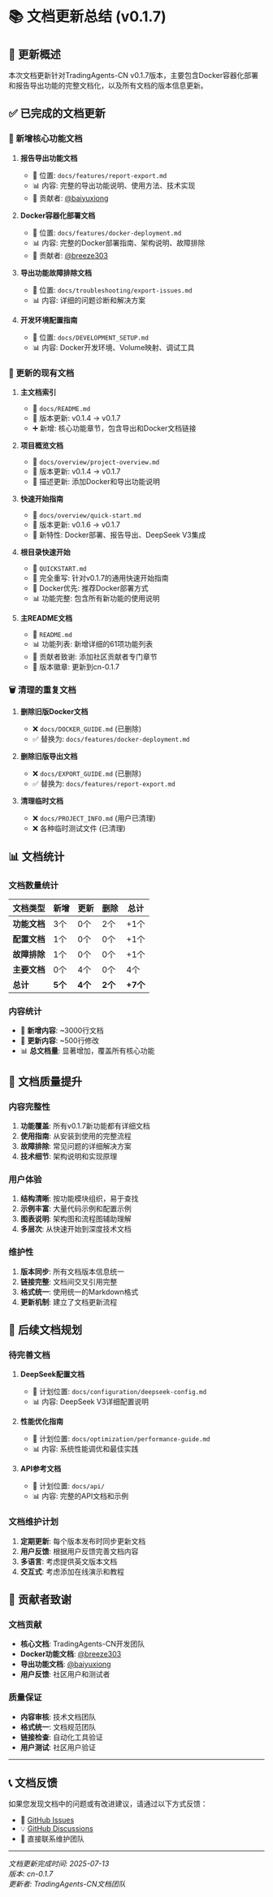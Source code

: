 # 📚 文档更新总结 (v0.1.7)

## 🎯 更新概述

本次文档更新针对TradingAgents-CN v0.1.7版本，主要包含Docker容器化部署和报告导出功能的完整文档化，以及所有文档的版本信息更新。

## ✅ 已完成的文档更新

### 📄 新增核心功能文档

1. **报告导出功能文档**
   - 📁 位置: `docs/features/report-export.md`
   - 📊 内容: 完整的导出功能说明、使用方法、技术实现
   - 🙏 贡献者: [@baiyuxiong](https://github.com/baiyuxiong)

2. **Docker容器化部署文档**
   - 📁 位置: `docs/features/docker-deployment.md`
   - 📊 内容: 完整的Docker部署指南、架构说明、故障排除
   - 🙏 贡献者: [@breeze303](https://github.com/breeze303)

3. **导出功能故障排除文档**
   - 📁 位置: `docs/troubleshooting/export-issues.md`
   - 📊 内容: 详细的问题诊断和解决方案

4. **开发环境配置指南**
   - 📁 位置: `docs/DEVELOPMENT_SETUP.md`
   - 📊 内容: Docker开发环境、Volume映射、调试工具

### 🔄 更新的现有文档

1. **主文档索引**
   - 📁 `docs/README.md`
   - 🔄 版本更新: v0.1.4 → v0.1.7
   - ➕ 新增: 核心功能章节，包含导出和Docker文档链接

2. **项目概览文档**
   - 📁 `docs/overview/project-overview.md`
   - 🔄 版本更新: v0.1.4 → v0.1.7
   - 📝 描述更新: 添加Docker和导出功能说明

3. **快速开始指南**
   - 📁 `docs/overview/quick-start.md`
   - 🔄 版本更新: v0.1.6 → v0.1.7
   - 🎯 新特性: Docker部署、报告导出、DeepSeek V3集成

4. **根目录快速开始**
   - 📁 `QUICKSTART.md`
   - 🔄 完全重写: 针对v0.1.7的通用快速开始指南
   - 🐳 Docker优先: 推荐Docker部署方式
   - 📊 功能完整: 包含所有新功能的使用说明

5. **主README文档**
   - 📁 `README.md`
   - 📊 功能列表: 新增详细的61项功能列表
   - 🙏 贡献者致谢: 添加社区贡献者专门章节
   - 🔄 版本徽章: 更新到cn-0.1.7

### 🗑️ 清理的重复文档

1. **删除旧版Docker文档**
   - ❌ `docs/DOCKER_GUIDE.md` (已删除)
   - ✅ 替换为: `docs/features/docker-deployment.md`

2. **删除旧版导出文档**
   - ❌ `docs/EXPORT_GUIDE.md` (已删除)
   - ✅ 替换为: `docs/features/report-export.md`

3. **清理临时文档**
   - ❌ `docs/PROJECT_INFO.md` (用户已清理)
   - ❌ 各种临时测试文件 (已清理)

## 📊 文档统计

### 文档数量统计

| 文档类型 | 新增 | 更新 | 删除 | 总计 |
|---------|------|------|------|------|
| **功能文档** | 3个 | 0个 | 2个 | +1个 |
| **配置文档** | 1个 | 0个 | 0个 | +1个 |
| **故障排除** | 1个 | 0个 | 0个 | +1个 |
| **主要文档** | 0个 | 4个 | 0个 | 4个 |
| **总计** | **5个** | **4个** | **2个** | **+7个** |

### 内容统计

- 📝 **新增内容**: ~3000行文档
- 🔄 **更新内容**: ~500行修改
- 📊 **总文档量**: 显著增加，覆盖所有核心功能

## 🎯 文档质量提升

### 内容完整性

1. **功能覆盖**: 所有v0.1.7新功能都有详细文档
2. **使用指南**: 从安装到使用的完整流程
3. **故障排除**: 常见问题的详细解决方案
4. **技术细节**: 架构说明和实现原理

### 用户体验

1. **结构清晰**: 按功能模块组织，易于查找
2. **示例丰富**: 大量代码示例和配置示例
3. **图表说明**: 架构图和流程图辅助理解
4. **多层次**: 从快速开始到深度技术文档

### 维护性

1. **版本同步**: 所有文档版本信息统一
2. **链接完整**: 文档间交叉引用完整
3. **格式统一**: 使用统一的Markdown格式
4. **更新机制**: 建立了文档更新流程

## 🔮 后续文档规划

### 待完善文档

1. **DeepSeek配置文档**
   - 📁 计划位置: `docs/configuration/deepseek-config.md`
   - 📊 内容: DeepSeek V3详细配置说明

2. **性能优化指南**
   - 📁 计划位置: `docs/optimization/performance-guide.md`
   - 📊 内容: 系统性能调优和最佳实践

3. **API参考文档**
   - 📁 计划位置: `docs/api/`
   - 📊 内容: 完整的API文档和示例

### 文档维护计划

1. **定期更新**: 每个版本发布时同步更新文档
2. **用户反馈**: 根据用户反馈完善文档内容
3. **多语言**: 考虑提供英文版本文档
4. **交互式**: 考虑添加在线演示和教程

## 🙏 贡献者致谢

### 文档贡献

- **核心文档**: TradingAgents-CN开发团队
- **Docker功能文档**: [@breeze303](https://github.com/breeze303)
- **导出功能文档**: [@baiyuxiong](https://github.com/baiyuxiong)
- **用户反馈**: 社区用户和测试者

### 质量保证

- **内容审核**: 技术文档团队
- **格式统一**: 文档规范团队
- **链接检查**: 自动化工具验证
- **用户测试**: 社区用户验证

---

## 📞 文档反馈

如果您发现文档中的问题或有改进建议，请通过以下方式反馈：

- 🐛 [GitHub Issues](https://github.com/hsliuping/TradingAgents-CN/issues)
- 💡 [GitHub Discussions](https://github.com/hsliuping/TradingAgents-CN/discussions)
- 📧 直接联系维护团队

---

*文档更新完成时间: 2025-07-13*  
*版本: cn-0.1.7*  
*更新者: TradingAgents-CN文档团队*
